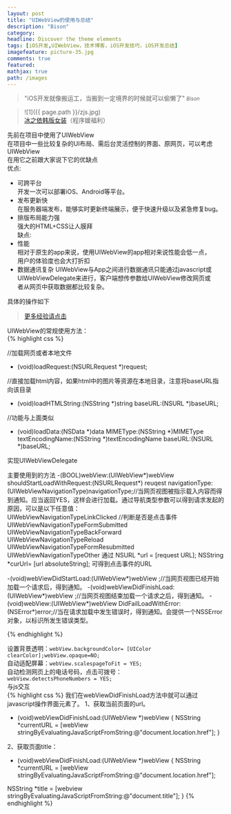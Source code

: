```yaml
---
layout: post
title: "UIWebView的使用与总结"
description: "Bison"
category: 
headline: Discover the theme elements
tags: [iOS开发,UIWebView，技术博客，iOS开发技巧，iOS开发总结]
imagefeature: picture-35.jpg
comments: true
featured: 
mathjax: true
path: /images
---
```


>&quot;iOS开发就像搬运工，当搬到一定境界的时候就可以偷懒了&quot;
><small><cite title="Plato">Bison</cite></small>

>![1]({{ page.path }}/zjs.jpg)<br>
>[冰之依韩版女装](http://allluckly.taobao.com/)（程序媛福利）

先前在项目中使用了UIWebView<br>
在项目中一些比较复杂的UI布局、需后台灵活控制的界面、原网页，可以考虑UIWebView<br>
在用它之前跟大家说下它的优缺点<br>
优点:<br>
- 可跨平台<br>
    开发一次可以部署iOS、Android等平台。<br>
- 发布更新快<br>
    在服务器端发布，能够实时更新终端展示，便于快速升级以及紧急修复bug。<br>
- 排版布局能力强<br>
    强大的HTML+CSS让人膜拜<br>
缺点:<br>
- 性能<br>
    相对于原生的app来说，使用UIWebView的app相对来说性能会低一点，<br>
    用户的体验度也会大打折扣<br>
- 数据通讯复杂
    UIWebView与App之间进行数据通讯只能通过javascript或<br>
    UIWebViewDelegate来进行，客户端想传参数给UIWebView修改网页或<br>
    者从网页中获取数据都比较复杂。

具体的操作如下<br>

 > [更多经验请点击](http://www.allluckly.cn/) 

UIWebView的常规使用方法：<br>
{% highlight css %}

//加载网页或者本地文件
- (void)loadRequest:(NSURLRequest *)request;

//直接加载html内容，如果html中的图片等资源在本地目录，注意将baseURL指向该目录
- (void)loadHTMLString:(NSString *)string baseURL:(NSURL *)baseURL;

//功能与上面类似
- (void)loadData:(NSData *)data MIMEType:(NSString *)MIMEType textEncodingName:(NSString *)textEncodingName baseURL:(NSURL *)baseURL;

实现UIWebViewDelegate

主要使用到的方法
-(BOOL)webView:(UIWebView*)webView shouldStartLoadWithRequest:(NSURLRequest*) reuqest navigationType:(UIWebViewNavigationType)navigationType;//当网页视图被指示载入内容而得到通知。应当返回YES，这样会进行加载。通过导航类型参数可以得到请求发起的原因，可以是以下任意值：  
    UIWebViewNavigationTypeLinkClicked //判断是否是点击事件 
    UIWebViewNavigationTypeFormSubmitted  
    UIWebViewNavigationTypeBackForward  
    UIWebViewNavigationTypeReload  
    UIWebViewNavigationTypeFormResubmitted  
    UIWebViewNavigationTypeOther 
通过
    NSURL *url = [request URL];
    NSString *curUrl= [url absoluteString];
可得到点击事件的URL

-(void)webViewDidStartLoad:(UIWebView*)webView ;//当网页视图已经开始加载一个请求后，得到通知。 
-(void)webViewDidFinishLoad:(UIWebView*)webView ;//当网页视图结束加载一个请求之后，得到通知。 
-(void)webView:(UIWebView*)webView  DidFailLoadWithError:(NSError*)error;//当在请求加载中发生错误时，得到通知。会提供一个NSSError对象，以标识所发生错误类型。  

{% endhighlight %}

设置背景透明：`webView.backgroundColor= [UIColor clearColor];webView.opaque=NO;`<br>
自动适配屏幕：`webView.scalespageToFit = YES;`<br>
自动检测网页上的电话号码，点击可拨号：<br>
`webView.detectsPhoneNumbers = YES;`<br>
与js交互<br>
{% highlight css %}
我们在webViewDidFinishLoad方法中就可以通过javascript操作界面元素了。
1、获取当前页面的url。

- (void)webViewDidFinishLoad:(UIWebView *)webView {
NSString *currentURL = [webView stringByEvaluatingJavaScriptFromString:@"document.location.href"];
}

2、获取页面title：

- (void)webViewDidFinishLoad:(UIWebView *)webView {
NSString *currentURL = [webView stringByEvaluatingJavaScriptFromString:@"document.location.href"];

NSString *title = [webview stringByEvaluatingJavaScriptFromString:@"document.title"];
}
{% endhighlight %}

